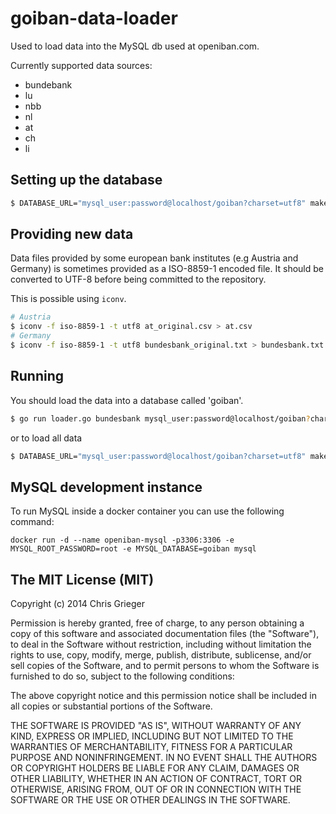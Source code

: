 goiban-data-loader
=======

Used to load data into the MySQL db used at openiban.com.

Currently supported data sources:

- bundebank
- lu
- nbb
- nl
- at
- ch
- li

Setting up the database
-------

```bash
$ DATABASE_URL="mysql_user:password@localhost/goiban?charset=utf8" make migrate
```

Providing new data
-------

Data files provided by some european bank institutes (e.g Austria and Germany) is sometimes provided as a ISO-8859-1 encoded file.
It should be converted to UTF-8 before being committed to the repository.

This is possible using `iconv`.

```bash
# Austria
$ iconv -f iso-8859-1 -t utf8 at_original.csv > at.csv
# Germany
$ iconv -f iso-8859-1 -t utf8 bundesbank_original.txt > bundesbank.txt
```

Running
-------

You should load the data into a database called 'goiban'.

```bash
$ go run loader.go bundesbank mysql_user:password@localhost/goiban?charset=utf8
```

or to load all data

```bash
$ DATABASE_URL="mysql_user:password@localhost/goiban?charset=utf8" make load
```

MySQL development instance
-------
To run MySQL inside a docker container you can use the following command:

`docker run -d --name openiban-mysql -p3306:3306 -e MYSQL_ROOT_PASSWORD=root -e MYSQL_DATABASE=goiban mysql`

The MIT License (MIT)
---------------
Copyright (c) 2014 Chris Grieger

Permission is hereby granted, free of charge, to any person obtaining a copy
of this software and associated documentation files (the "Software"), to deal
in the Software without restriction, including without limitation the rights
to use, copy, modify, merge, publish, distribute, sublicense, and/or sell
copies of the Software, and to permit persons to whom the Software is
furnished to do so, subject to the following conditions:

The above copyright notice and this permission notice shall be included in
all copies or substantial portions of the Software.

THE SOFTWARE IS PROVIDED "AS IS", WITHOUT WARRANTY OF ANY KIND, EXPRESS OR
IMPLIED, INCLUDING BUT NOT LIMITED TO THE WARRANTIES OF MERCHANTABILITY,
FITNESS FOR A PARTICULAR PURPOSE AND NONINFRINGEMENT. IN NO EVENT SHALL THE
AUTHORS OR COPYRIGHT HOLDERS BE LIABLE FOR ANY CLAIM, DAMAGES OR OTHER
LIABILITY, WHETHER IN AN ACTION OF CONTRACT, TORT OR OTHERWISE, ARISING FROM,
OUT OF OR IN CONNECTION WITH THE SOFTWARE OR THE USE OR OTHER DEALINGS IN
THE SOFTWARE.
